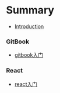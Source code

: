 # Summary
* [Introduction](README.md)

### GitBook
* [gitbook入门](gitbook/README.md)

### React
* [react入门](react/README.md)

